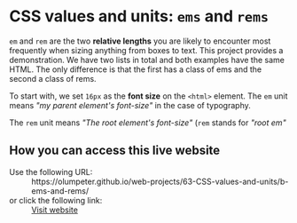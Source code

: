 # CSS values and units: <code>ems</code> and <code>rems</code>

<code>em</code> and <code>rem</code> are the two **relative lengths** you are likely to encounter most frequently when sizing anything from boxes to text. This project provides a demonstration. We have two lists in total and both examples have the same HTML. The only difference is that the first has a class of ems and the second a class of rems.
    
To start with, we set <code>16px</code> as the **font size** on the <code>&lt;html&gt;</code> element. The <code>em</code> unit means _&quot;my parent element's font-size&quot;_ in the case of typography.
    
The <code>rem</code> unit means _&quot;The root element's font-size&quot;_ (<code>rem</code> stands for _&quot;root em&quot;_

## How you can access this live website

<dl>
  Use the following URL:
  <dd>
    https://olumpeter.github.io/web-projects/63-CSS-values-and-units/b-ems-and-rems/
  </dd>
  or click the following link:
  <dd>
    <a href="https://olumpeter.github.io/web-projects/63-CSS-values-and-units/b-ems-and-rems/">Visit website</a>
  </dd>
</dl>
